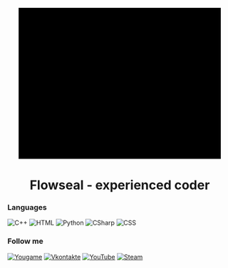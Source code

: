 <p align="center">
  <img src="https://github.com/AKonLegend/AKonLegend/blob/main/Flowseal.gif?raw=true" />
</p>

<h1 align="center">Flowseal - experienced coder </h1>

### Languages
![C++](https://img.shields.io/badge/-C++-090909?style=for-the-badge&logo=C%2b%2b&logoColor=6296CC)
![HTML](https://img.shields.io/badge/-HTML-090909?style=for-the-badge&logo=HTML5&logoColor=E34F26)
![Python](https://img.shields.io/badge/-Python-090909?style=for-the-badge&logo=python&logoColor=3776AB)
![CSharp](https://img.shields.io/badge/-C%23-090909?style=for-the-badge&logo=C%20Sharp&logoColor=239120)
![CSS](https://img.shields.io/badge/-CSS-090909?style=for-the-badge&logo=css3&logoColor=1572B6)

### Follow me
[![Yougame](https://img.shields.io/badge/-YouGame-090909?style=for-the-badge&logo=Y%20Combinator&logoColor=bd4c4c)](https://yougame.biz/flowseal/)
[![Vkontakte](https://img.shields.io/badge/-Vkontakte-090909?style=for-the-badge&logo=Vk&logoColor=4F7DB3)](https://vk.com/se11er)
[![YouTube](https://img.shields.io/badge/-YouTube-090909?style=for-the-badge&logo=YouTube&logoColor=FF0000)](https://www.youtube.com/channel/UC4RpPf2m3AgdWO7lFTKFfyw)
[![Steam](https://img.shields.io/badge/-Steam-090909?style=for-the-badge&logo=Steam&logoColor=000000)](https://steamcommunity.com/id/SAAC-/)

